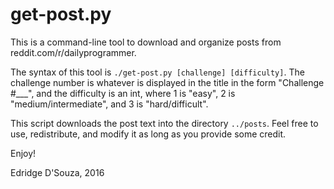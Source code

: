 # get-post.py

This is a command-line tool to download and organize posts from reddit.com/r/dailyprogrammer.

The syntax of this tool is `./get-post.py [challenge] [difficulty]`. The challenge number is whatever is displayed in the title in the form "Challenge #___", and the difficulty is an int, where 1 is "easy", 2 is "medium/intermediate", and 3 is "hard/difficult".

This script downloads the post text into the directory `../posts`. Feel free to use, redistribute, and modify it as long as you provide some credit.

Enjoy! 

Edridge D'Souza, 2016